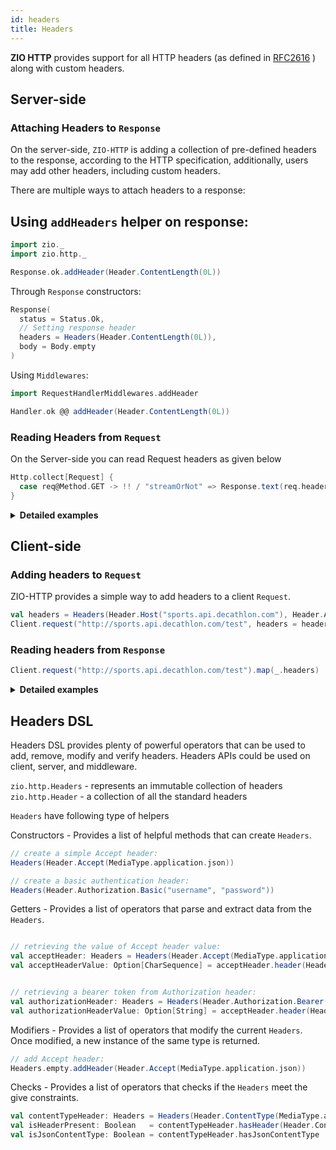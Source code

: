 ```yaml
---
id: headers
title: Headers
---
```


**ZIO HTTP** provides support for all HTTP headers (as defined
in [RFC2616](https://datatracker.ietf.org/doc/html/rfc2616) ) along with custom headers.

## Server-side

### Attaching Headers to `Response`

On the server-side, `ZIO-HTTP` is adding a collection of pre-defined headers to the response, according to the HTTP
specification, additionally, users may add other headers, including custom headers.

There are multiple ways to attach headers to a response:

Using `addHeaders` helper on response:
- 

```scala mdoc
import zio._
import zio.http._

Response.ok.addHeader(Header.ContentLength(0L))
```

Through `Response` constructors:

```scala mdoc
Response(
  status = Status.Ok,
  // Setting response header 
  headers = Headers(Header.ContentLength(0L)),
  body = Body.empty
)
```

Using `Middlewares`:

```scala mdoc
import RequestHandlerMiddlewares.addHeader

Handler.ok @@ addHeader(Header.ContentLength(0L))
```

### Reading Headers from `Request`

On the Server-side you can read Request headers as given below

```scala mdoc
Http.collect[Request] {
  case req@Method.GET -> !! / "streamOrNot" => Response.text(req.headers.map(_.toString).mkString("\n"))
}
```

<details>
<summary><b>Detailed examples </b></summary>

Example below shows how the Headers could be added to a response by using `Response` constructors and how a custom
header is added to `Response` through `addHeader`:

```scala mdoc:silent
import zio._
import zio.http._
import zio.stream._

object SimpleResponseDispatcher extends ZIOAppDefault {
  override def run =
  // Starting the server (for more advanced startup configuration checkout `HelloWorldAdvanced`)
    Server.serve(app).provide(Server.default)

  // Create a message as a Chunk[Byte]
  val message = Chunk.fromArray("Hello world !\r\n".getBytes(Charsets.Http))
  // Use `Http.collect` to match on route
  val app: App[Any] =
    Http.collect[Request] {
      // Simple (non-stream) based route
      case Method.GET -> !! / "health" => Response.ok

      // From Request(req), the headers are accessible.
      case req@Method.GET -> !! / "streamOrNot" =>
        // Checking if client is able to handle streaming response
        val acceptsStreaming: Boolean = req.header(Header.Accept).exists(_.mimeTypes.contains(Header.Accept.MediaTypeWithQFactor(MediaType.application.`octet-stream`, None)))
        if (acceptsStreaming)
          Response(
            status = Status.Ok,
            // Setting response header 
            headers = Headers(Header.ContentLength(message.length.toLong)), // adding CONTENT-LENGTH header
            body = Body.fromStream(ZStream.fromChunk(message)), // Encoding content using a ZStream
          )
        else {
          // Adding a custom header to Response
          Response(status = Status.Accepted, body = Body.fromChunk(message)).addHeader("X-MY-HEADER", "test")
        }
    }
}

```

The following example shows how Headers could be added to `Response` in a `RequestHandlerMiddleware` implementation:

```scala mdoc:silent

/**
 * Creates an authentication middleware that only allows authenticated requests to be passed on to the app.
 */
final def customAuth(
                      verify: Headers => Boolean,
                      responseHeaders: Headers = Headers.empty,
                      responseStatus: Status = Status.Unauthorized,
                    ): RequestHandlerMiddleware[Nothing, Any, Nothing, Any] =
  new RequestHandlerMiddleware.Simple[Any, Nothing] {
    override def apply[R1 <: Any, Err1 >: Nothing](
                                                    handler: Handler[R1, Err1, Request, Response],
                                                  )(implicit trace: Trace): Handler[R1, Err1, Request, Response] =
      Handler.fromFunctionHandler[Request] { request =>
        if (verify(request.headers)) handler
        else Handler.status(responseStatus).addHeaders(responseHeaders)
      }
  }

```

More examples:

- [BasicAuth](https://github.com/zio/zio-http/blob/main/example/src/main/scala/BasicAuth.scala)
- [Authentication](https://github.com/zio/zio-http/blob/main/example/src/main/scala/Authentication.scala)

</details>

## Client-side

### Adding headers to `Request`

ZIO-HTTP provides a simple way to add headers to a client `Request`.

```scala mdoc:silent
val headers = Headers(Header.Host("sports.api.decathlon.com"), Header.Accept(MediaType.application.json))
Client.request("http://sports.api.decathlon.com/test", headers = headers)
```

### Reading headers from `Response`

```scala mdoc:silent
Client.request("http://sports.api.decathlon.com/test").map(_.headers)
```

<details>
<summary><b>Detailed examples</b> </summary>

- The sample below shows how a header could be added to a client request:

```scala mdoc:silent
import zio._
import zio.http._

object SimpleClientJson extends ZIOAppDefault {
  val url = "http://sports.api.decathlon.com/groups/water-aerobics"
  // Construct headers
  val headers = Headers(Header.Host("sports.api.decathlon.com"), Header.Accept(MediaType.application.json))

  val program = for {
    // Pass headers to request
    res <- Client.request(url, headers = headers)
    // List all response headers
    _ <- Console.printLine(res.headers.toList.mkString("\n"))
    data <-
      // Check if response contains a specified header with a specified value.
      if (res.header(Header.ContentType).exists(_.mediaType == MediaType.application.json))
        res.body.asString
      else
        res.body.asString
    _ <- Console.printLine(data)
  } yield ()

  override def run =
    program.provide(Client.default)

}
```

</details>

## Headers DSL

Headers DSL provides plenty of powerful operators that can be used to add, remove, modify and verify headers. Headers
APIs could be used on client, server, and middleware.

`zio.http.Headers` - represents an immutable collection of headers
`zio.http.Header`  - a collection of all the standard headers

`Headers` have following type of helpers

Constructors - Provides a list of helpful methods that can create `Headers`.

```scala mdoc
// create a simple Accept header:
Headers(Header.Accept(MediaType.application.json))

// create a basic authentication header:
Headers(Header.Authorization.Basic("username", "password"))
```

Getters - Provides a list of operators that parse and extract data from the `Headers`.

```scala mdoc

// retrieving the value of Accept header value:
val acceptHeader: Headers = Headers(Header.Accept(MediaType.application.json))
val acceptHeaderValue: Option[CharSequence] = acceptHeader.header(Header.Accept).map(_.renderedValue)


// retrieving a bearer token from Authorization header:
val authorizationHeader: Headers = Headers(Header.Authorization.Bearer("test"))
val authorizationHeaderValue: Option[String] = acceptHeader.header(Header.Authorization).map(_.renderedValue)
```

Modifiers - Provides a list of operators that modify the current `Headers`. Once modified, a new instance of the same
type is returned.

```scala mdoc
// add Accept header:
Headers.empty.addHeader(Header.Accept(MediaType.application.json))
```

Checks - Provides a list of operators that checks if the `Headers` meet the give constraints.

```scala mdoc
val contentTypeHeader: Headers = Headers(Header.ContentType(MediaType.application.json))
val isHeaderPresent: Boolean   = contentTypeHeader.hasHeader(Header.ContentType) 
val isJsonContentType: Boolean = contentTypeHeader.hasJsonContentType
```
